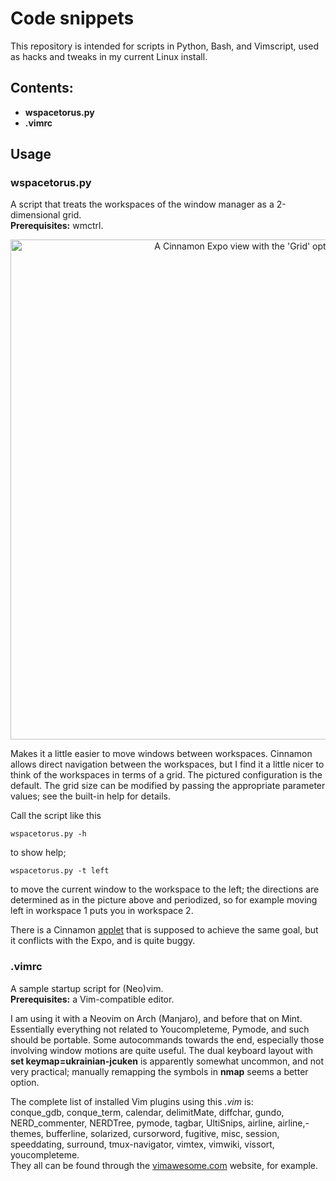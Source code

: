 # Code snippets

This repository is intended for scripts in Python, Bash, and Vimscript, used as
hacks and tweaks in my current Linux install.

## Contents:

- **wspacetorus.py**
- **.vimrc**

## Usage

### wspacetorus.py

A script that treats the workspaces of the window manager as a 2-dimensional grid.<br>
**Prerequisites:** wmctrl.

<p align="center">
<img src="https://raw.githubusercontent.com/OVlasiuk/snippets/master/img/expogrid.png" width="800" title="A Cinnamon Expo view with the 'Grid' option enabled.">
</p>

Makes it a little easier to move windows between workspaces. Cinnamon allows
direct navigation between the workspaces, but I find it a little nicer to think
of the workspaces in terms of a grid. The pictured configuration is the default.
The grid size can be modified by passing the appropriate parameter values; see
the built-in help for details.

Call the script like this

```
wspacetorus.py -h
```

to show help;

```
wspacetorus.py -t left
```

to move the current window to the workspace to the left; the directions are
determined as in the picture above and periodized, so for example moving left
in workspace 1 puts you in workspace 2.

There is a Cinnamon [applet](https://cinnamon-spices.linuxmint.com/applets/view/116)
that is supposed to achieve the same goal, but it conflicts with the Expo, and is quite
buggy.


### .vimrc

A sample startup script for (Neo)vim.<br>
**Prerequisites:** a Vim-compatible editor.

I am using it with a Neovim on Arch (Manjaro), and before that on Mint. Essentially
everything not related to Youcompleteme, Pymode, and such should be portable.
Some autocommands towards the end, especially those involving window motions are
quite useful. The dual keyboard layout with **set keymap=ukrainian-jcuken** is
apparently somewhat uncommon, and not very practical; manually remapping the
symbols in **nmap** seems a better option.

The complete list of installed Vim plugins using this *.vim* is:<br>
conque_gdb, conque_term, calendar, delimitMate, diffchar, gundo, NERD_commenter,
NERDTree, pymode, tagbar, UltiSnips, airline, airline,-themes, bufferline,
solarized, cursorword, fugitive,  misc, session, speeddating, surround,
tmux-navigator, vimtex, vimwiki, vissort, youcompleteme.<br>
They all can be found through the [vimawesome.com](https://vimawesome.com)
website, for example.


